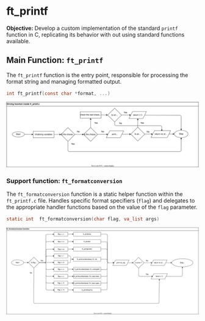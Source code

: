 # ft_printf

**Objective:** Develop a custom implementation of the standard `printf` function in C, replicating its behavior with out using standard functions available.

## Main Function: `ft_printf`

The `ft_printf` function is the entry point, responsible for processing the format string and managing formatted output.

```c
int ft_printf(const char *format, ...)
```
![](./Documents/ft_printf.drawio.svg)

### Support function: `ft_formatconversion`

The `ft_formatconversion` function is a static helper function within the `ft_printf.c` file. Handles specific format specifiers (`flag`) and delegates to the appropriate handler functions based on the value of the `flag` parameter.

```c
static int	ft_formatconversion(char flag, va_list args)
```
![](./Documents/ft_formatconversion.drawio.svg)
